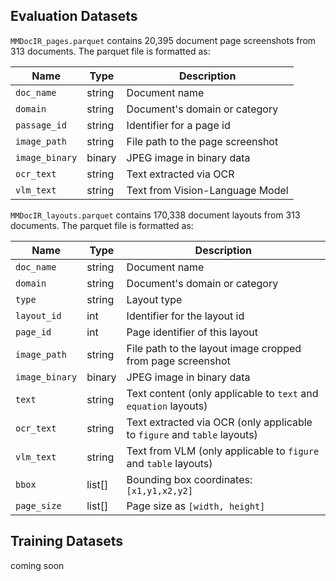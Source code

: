 ## Evaluation Datasets

 `MMDocIR_pages.parquet` contains 20,395 document page screenshots from 313 documents. The parquet file is formatted as:

| Name           | Type   | Description                      |
| -------------- | ------ | -------------------------------- |
| `doc_name`     | string | Document name                    |
| `domain`       | string | Document's domain or category    |
| `passage_id`   | string | Identifier for a page id         |
| `image_path`   | string | File path to the page screenshot |
| `image_binary` | binary | JPEG image in binary data        |
| `ocr_text`     | string | Text extracted via OCR           |
| `vlm_text`     | string | Text from Vision-Language Model  |



 `MMDocIR_layouts.parquet` contains 170,338 document layouts from 313 documents. The parquet file is formatted as:

| Name         | Type    | Description                         |
|--------------|---------|-------------------------------------|
| `doc_name`   | string  | Document name                       |
| `domain`     | string  | Document's domain or category       |
| `type`       | string  | Layout type                         |
| `layout_id`  | int     | Identifier for the layout id        |
| `page_id`    | int     | Page identifier of this layout    |
| `image_path` | string  | File path to the layout image cropped from page screenshot |
| `image_binary` | binary  | JPEG image in binary data           |
| `text`      | string  | Text content (only applicable to `text` and `equation` layouts) |
| `ocr_text`   | string  | Text extracted via OCR (only applicable to `figure` and `table` layouts) |
| `vlm_text`   | string  | Text from VLM (only applicable to `figure` and `table` layouts) |
| `bbox`       | list[]  | Bounding box coordinates: `[x1,y1,x2,y2]` |
| `page_size`  | list[]  | Page size as `[width, height]`      |







## Training Datasets

coming soon
